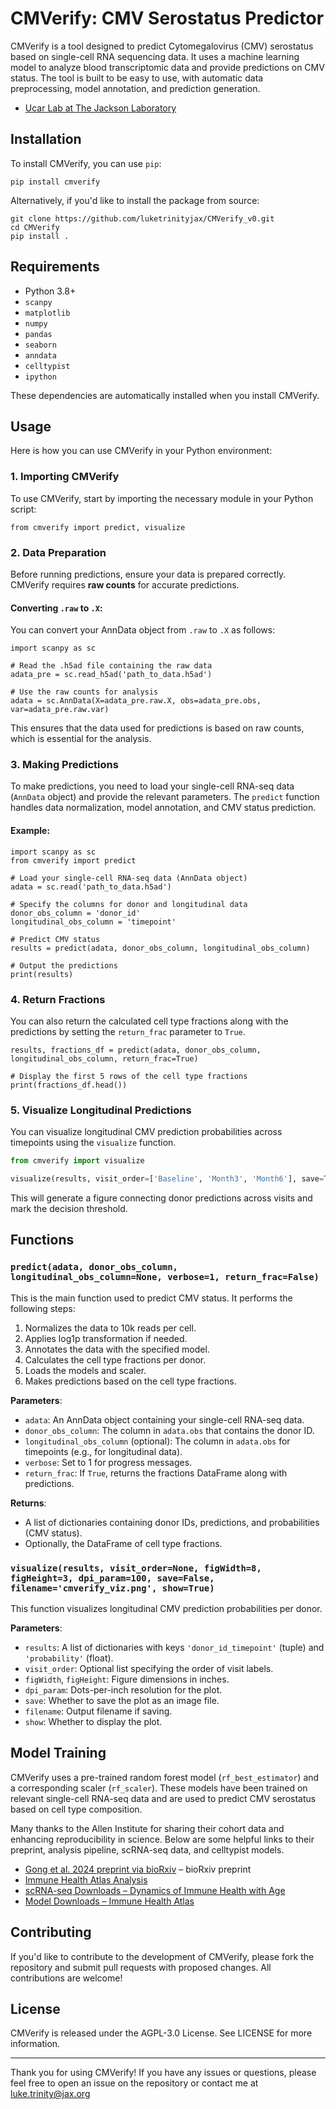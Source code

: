 CMVerify: CMV Serostatus Predictor
===================================

CMVerify is a tool designed to predict Cytomegalovirus (CMV) serostatus based on single-cell RNA sequencing data. It uses a machine learning model to analyze blood transcriptomic data and provide predictions on CMV status. The tool is built to be easy to use, with automatic data preprocessing, model annotation, and prediction generation.
- [Ucar Lab at The Jackson Laboratory](https://ucarlab.github.io/)

Installation
------------

To install CMVerify, you can use `pip`:

    pip install cmverify

Alternatively, if you'd like to install the package from source:

    git clone https://github.com/luketrinityjax/CMVerify_v0.git
    cd CMVerify
    pip install .

Requirements
------------

- Python 3.8+
- `scanpy`
- `matplotlib`
- `numpy`
- `pandas`
- `seaborn`
- `anndata`
- `celltypist`
- `ipython`

These dependencies are automatically installed when you install CMVerify.

Usage
-----

Here is how you can use CMVerify in your Python environment:

### 1. Importing CMVerify

To use CMVerify, start by importing the necessary module in your Python script:

    from cmverify import predict, visualize

### 2. Data Preparation

Before running predictions, ensure your data is prepared correctly. CMVerify requires **raw counts** for accurate predictions.

#### Converting `.raw` to `.X`:

You can convert your AnnData object from `.raw` to `.X` as follows:

    import scanpy as sc

    # Read the .h5ad file containing the raw data
    adata_pre = sc.read_h5ad('path_to_data.h5ad')

    # Use the raw counts for analysis
    adata = sc.AnnData(X=adata_pre.raw.X, obs=adata_pre.obs, var=adata_pre.raw.var)

This ensures that the data used for predictions is based on raw counts, which is essential for the analysis.

### 3. Making Predictions

To make predictions, you need to load your single-cell RNA-seq data (`AnnData` object) and provide the relevant parameters. The `predict` function handles data normalization, model annotation, and CMV status prediction.

#### Example:

    import scanpy as sc
    from cmverify import predict

    # Load your single-cell RNA-seq data (AnnData object)
    adata = sc.read('path_to_data.h5ad')

    # Specify the columns for donor and longitudinal data
    donor_obs_column = 'donor_id'
    longitudinal_obs_column = 'timepoint'

    # Predict CMV status
    results = predict(adata, donor_obs_column, longitudinal_obs_column)

    # Output the predictions
    print(results)

### 4. Return Fractions

You can also return the calculated cell type fractions along with the predictions by setting the `return_frac` parameter to `True`.

    results, fractions_df = predict(adata, donor_obs_column, longitudinal_obs_column, return_frac=True)

    # Display the first 5 rows of the cell type fractions
    print(fractions_df.head())

### 5. Visualize Longitudinal Predictions

You can visualize longitudinal CMV prediction probabilities across timepoints using the `visualize` function.

```python
from cmverify import visualize

visualize(results, visit_order=['Baseline', 'Month3', 'Month6'], save=True, filename='example_plot.png')
```

This will generate a figure connecting donor predictions across visits and mark the decision threshold.

Functions
---------

### `predict(adata, donor_obs_column, longitudinal_obs_column=None, verbose=1, return_frac=False)`

This is the main function used to predict CMV status. It performs the following steps:
1. Normalizes the data to 10k reads per cell.
2. Applies log1p transformation if needed.
3. Annotates the data with the specified model.
4. Calculates the cell type fractions per donor.
5. Loads the models and scaler.
6. Makes predictions based on the cell type fractions.

**Parameters**:
- `adata`: An AnnData object containing your single-cell RNA-seq data.
- `donor_obs_column`: The column in `adata.obs` that contains the donor ID.
- `longitudinal_obs_column` (optional): The column in `adata.obs` for timepoints (e.g., for longitudinal data).
- `verbose`: Set to 1 for progress messages.
- `return_frac`: If `True`, returns the fractions DataFrame along with predictions.

**Returns**:
- A list of dictionaries containing donor IDs, predictions, and probabilities (CMV status).
- Optionally, the DataFrame of cell type fractions.

### `visualize(results, visit_order=None, figWidth=8, figHeight=3, dpi_param=100, save=False, filename='cmverify_viz.png', show=True)`

This function visualizes longitudinal CMV prediction probabilities per donor.

**Parameters**:
- `results`: A list of dictionaries with keys `'donor_id_timepoint'` (tuple) and `'probability'` (float).
- `visit_order`: Optional list specifying the order of visit labels.
- `figWidth`, `figHeight`: Figure dimensions in inches.
- `dpi_param`: Dots-per-inch resolution for the plot.
- `save`: Whether to save the plot as an image file.
- `filename`: Output filename if saving.
- `show`: Whether to display the plot.

Model Training
--------------

CMVerify uses a pre-trained random forest model (`rf_best_estimator`) and a corresponding scaler (`rf_scaler`). These models have been trained on relevant single-cell RNA-seq data and are used to predict CMV serostatus based on cell type composition.

Many thanks to the Allen Institute for sharing their cohort data and enhancing reproducibility in science. Below are some helpful links to their preprint, analysis pipeline, scRNA-seq data, and celltypist models.

- [Gong et al. 2024 preprint via bioRxiv](https://www.biorxiv.org/content/10.1101/2024.09.10.612119v1) – bioRxiv preprint
- [Immune Health Atlas Analysis](https://apps.allenimmunology.org/aifi/resources/imm-health-atlas/analysis/)
- [scRNA-seq Downloads – Dynamics of Immune Health with Age](https://apps.allenimmunology.org/aifi/insights/dynamics-imm-health-age/downloads/scrna/)
- [Model Downloads – Immune Health Atlas](https://apps.allenimmunology.org/aifi/resources/imm-health-atlas/downloads/models/)

Contributing
------------

If you'd like to contribute to the development of CMVerify, please fork the repository and submit pull requests with proposed changes. All contributions are welcome!

License
-------

CMVerify is released under the AGPL-3.0 License. See LICENSE for more information.

---

Thank you for using CMVerify! If you have any issues or questions, please feel free to open an issue on the repository or contact me at luke.trinity@jax.org
